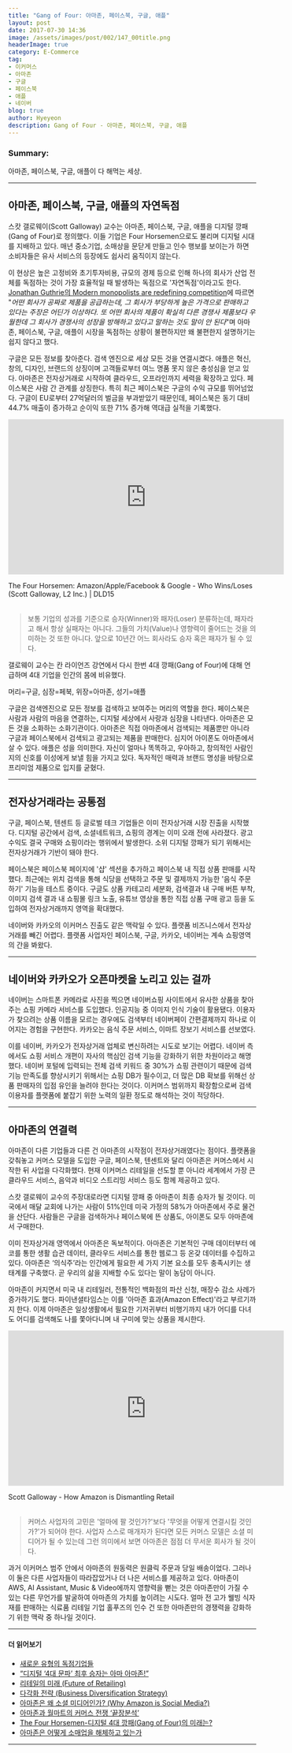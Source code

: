 ```yaml
---
title: "Gang of Four: 아마존, 페이스북, 구글, 애플"
layout: post
date: 2017-07-30 14:36
image: /assets/images/post/002/147_00title.png
headerImage: true
category: E-Commerce
tag:
- 이커머스
- 아마존
- 구글
- 페이스북
- 애플
- 네이버
blog: true
author: Hyeyeon
description: Gang of Four - 아마존, 페이스북, 구글, 애플
---
```


### Summary:

아마존, 페이스북, 구글, 애플이 다 해먹는 세상.

---

## 아마존, 페이스북, 구글, 애플의 자연독점

스캇 갤로웨이(Scott Galloway) 교수는 아마존, 페이스북, 구글, 애플을 디지털 깡패(Gang of Four)로 정의했다. 이들 기업은 Four Horsemen으로도 불리며 디지털 시대를 지배하고 있다. 매년 중소기업, 소매상을 문닫게 만들고 인수 행보를 보이는가 하면 소비자들은 유사 서비스의 등장에도 쉽사리 움직이지 않는다.

이 현상은 높은 고정비와 초기투자비용, 규모의 경제 등으로 인해 하나의 회사가 산업 전체를 독점하는 것이 가장 효율적일 때 발생하는 독점으로 '자연독점'이라고도 한다. [Jonathan Guthrie의 Modern monopolists are redefining competition](https://www.ft.com/content/b7214b26-2660-11e7-a34a-538b4cb30025)에 따르면 "*어떤 회사가 공짜로 제품을 공급하는데, 그 회사가 부당하게 높은 가격으로 판매하고 있다는 주장은 어딘가 이상하다. 또 어떤 회사의 제품이 확실히 다른 경쟁사 제품보다 우월한데 그 회사가 경쟁사의 성장을 방해하고 있다고 말하는 것도 말이 안 된다*"며 아마존, 페이스북, 구글, 애플이 시장을 독점하는 상황이 불편하지만 왜 불편한지 설명하기는 쉽지 않다고 했다.

구글은 모든 정보를 찾아준다. 검색 엔진으로 세상 모든 것을 연결시켰다. 애플은 혁신, 창의, 디자인, 브랜드의 상징이며 고객들로부터 여느 명품 못지 않은 충성심을 얻고 있다. 아마존은 전자상거래로 시작하여 클라우드, 오프라인까지 세력을 확장하고 있다. 페이스북은 사람 간 관계를 상징한다. 특히 최근 페이스북은 구글의 수익 규모를 뛰어넘었다. 구글이 EU로부터 27억달러의 벌금을 부과받았기 때문인데, 페이스북은 동기 대비 44.7% 매출이 증가하고 순이익 또한 71% 증가해 역대급 실적을 기록했다.

<p align="middle">
<iframe width="560" height="315" src="https://www.youtube.com/embed/XCvwCcEP74Q" frameborder="0" allowfullscreen></iframe>
</p>
<figcaption class="caption">The Four Horsemen: Amazon/Apple/Facebook & Google - Who Wins/Loses (Scott Galloway, L2 Inc.) | DLD15</figcaption>

<br>

> 보통 기업의 성과를 기준으로 승자(Winner)와 패자(Loser) 분류하는데, 패자라고 해서 항상 실패자는 아니다. 그들의 가치(Value)나 영향력이 줄어드는 것을 의미하는 것 또한 아니다. 앞으로 10년간 어느 회사라도 승자 혹은 패자가 될 수 있다.

갤로웨이 교수는 칸 라이언즈 강연에서 다시 한번 4대 깡패(Gang of Four)에 대해 언급하며 4대 기업을 인간의 몸에 비유했다.

머리=구글, 심장=페북, 위장=아마존, 성기=애플

구글은 검색엔진으로 모든 정보를 검색하고 보여주는 머리의 역할을 한다. 페이스북은 사람과 사람의 마음을 연결하는, 디지털 세상에서 사랑과 심장을 나타낸다. 아마존은 모든 것을 소화하는 소화기관이다. 아마존은 직접 아마존에서 검색되는 제품뿐만 아니라 구글과 페이스북에서 검색되고 광고되는 제품을 판매한다. 심지어 아이폰도 아마존에서 살 수 있다. 애플은 성을 의미한다. 자신이 얼마나 똑똑하고, 우아하고, 창의적인 사람인지의 신호를 이성에게 보낼 힘을 가지고 있다. 독자적인 매력과 브랜드 명성을 바탕으로 프리미엄 제품으로 입지를 굳혔다.

---

## 전자상거래라는 공통점

구글, 페이스북, 텐센트 등 글로벌 테크 기업들은 이미 전자상거래 시장 진출을 시작했다. 디지털 공간에서 검색, 소셜네트워크, 쇼핑의 경계는 이미 오래 전에 사라졌다. 광고 수익도 결국 구매와 쇼핑이라는 행위에서 발생한다. 소위 디지털 깡패가 되기 위해서는 전자상거래가 기반이 돼야 한다.

페이스북은 페이스북 페이지에 '샵' 섹션을 추가하고 페이스북 내 직접 상품 판매를 시작했다. 최근에는 위치 검색을 통해 식당을 선택하고 주문 및 결제까지 가능한 '음식 주문하기' 기능을 테스트 중이다. 구글도 상품 카테고리 세분화, 검색결과 내 구매 버튼 부착, 이미지 검색 결과 내 쇼핑몰 링크 노출, 유튜브 영상을 통한 직접 상품 구매 광고 등을 도입하여 전자상거래까지 영역을 확대했다.

네이버와 카카오의 이커머스 진출도 같은 맥락일 수 있다. 플랫폼 비즈니스에서 전자상거래를 빼긴 어렵다. 플랫폼 사업자인 페이스북, 구글, 카카오, 네이버는 계속 쇼핑영역의 간을 봐왔다.

---

## 네이버와 카카오가 오픈마켓을 노리고 있는 걸까

네이버는 스마트폰 카메라로 사진을 찍으면 네이버쇼핑 사이트에서 유사한 상품을 찾아주는 쇼핑 카메라 서비스를 도입했다. 인공지능 중 이미지 인식 기술이 활용됐다. 이용자가 찾으려는 상품 이름을 모르는 경우에도 검색부터 네이버페이 간편결제까지 하나로 이어지는 경험을 구현한다. 카카오는 음식 주문 서비스, 이마트 장보기 서비스를 선보였다.

이를 네이버, 카카오가 전자상거래 업체로 변신하려는 시도로 보기는 어렵다. 네이버 측에서도 쇼핑 서비스 개편이 자사의 핵심인 검색 기능을 강화하기 위한 차원이라고 해명했다. 네이버 포털에 입력되는 전체 검색 키워드 중 30%가 쇼핑 관련이기 때문에 검색 기능 만족도를 향상시키기 위해서는 쇼핑 DB가 필수이고, 더 많은 DB 확보를 위해선 상품 판매자의 입점 유인을 늘려야 한다는 것이다. 이커머스 범위까지 확장함으로써 검색 이용자를 플랫폼에 붙잡기 위한 노력의 일환 정도로 해석하는 것이 적당하다.

---

## 아마존의 연결력

아마존이 다른 기업들과 다른 건 아마존의 시작점이 전자상거래였다는 점이다. 플랫폼을 갖춰놓고 커머스 모델을 도입한 구글, 페이스북, 텐센트와 달리 아마존은 커머스에서 시작한 뒤 사업을 다각화했다. 현재 이커머스 리테일을 선도할 뿐 아니라 세계에서 가장 큰 클라우드 서비스, 음악과 비디오 스트리밍 서비스 등도 함께 제공하고 있다.

스캇 갤로웨이 교수의 주장대로라면 디지털 깡패 중 아마존이 최종 승자가 될 것이다. 미국에서 매달 교회에 나가는 사람이 51%인데 미국 가정의 58%가 아마존에서 주로 물건을 산단다. 사람들은 구글을 검색하거나 페이스북에 뜬 상품도, 아이폰도 모두 아마존에서 구매한다.

이미 전자상거래 영역에서 아마존은 독보적이다. 아마존은 기본적인 구매 데이터부터 에코를 통한 생활 습관 데이터, 클라우드 서비스를 통한 웹로그 등 온갖 데이터를 수집하고 있다. 아마존은 ‘의식주’라는 인간에게 필요한 세 가지 기본 요소를 모두 충족시키는 생태계를 구축했다. 곧 우리의 삶을 지배할 수도 있다는 말이 농담이 아니다.

아마존이 커지면서 미국 내 리테일러, 전통적인 백화점의 파산 신청, 매장수 감소 사례가 증가하기도 했다. 파이낸셜타임스는 이를 '아마존 효과(Amazon Effect)'라고 부르기까지 한다. 이제 아마존은 일상생활에서 필요한 기저귀부터 비행기까지 내가 어디를 다녀도 어디를 검색해도 나를 쫓아다니며 내 구미에 맞는 상품을 제시한다.

<p align="middle">
<iframe width="560" height="315" src="https://www.youtube.com/embed/3MOwRTTq1bY" frameborder="0" allowfullscreen></iframe>
</p>
<figcaption class="caption">Scott Galloway - How Amazon is Dismantling Retail</figcaption>

<br>

> 커머스 사업자의 고민은 '얼마에 팔 것인가?'보다 '무엇을 어떻게 연결시킬 것인가?'가 되어야 한다. 사업자 스스로 매개자가 된다면 모든 커머스 모델은 소셜 미디어가 될 수 있는데 그런 의미에서 보면 아마존은 점점 더 무서운 회사가 될 것이다.

과거 이커머스 범주 안에서 아마존의 원동력은 원클릭 주문과 당일 배송이었다. 그러나 이 둘은 다른 사업자들이 따라잡았거나 더 나은 서비스를 제공하고 있다. 아마존이 AWS, AI Assistant, Music & Video에까지 영향력을 뻗는 것은 아마존만이 가질 수 있는 다른 무언가를 발굴하여 아마존의 가치를 높이려는 시도다. 얼마 전 고가 웰빙 식자재를 판매하는 식료품 리테일 기업 홀푸즈의 인수 건 또한 아마존만의 경쟁력을 강화하기 위한 맥락 중 하나일 것이다.

---

#### 더 읽어보기

* [새로운 유형의 독점기업들](http://ppss.kr/archives/112467)
* [“디지털 ‘4대 문파’ 최후 승자는 아마 아마존!”](http://www.newdaily.co.kr/mobile/mnewdaily/newsview.php?id=348867)
* [리테일의 미래 (Future of Retailing)](http://soob.me/futureofretailing/)
* [다각화 전략 (Business Diversification Strategy)](http://soob.me/business-diversify/)
* [아마존은 왜 소셜 미디어인가? (Why Amazon is Social Media?)](https://organicmedialab.com/2013/07/05/why-amazon-is-social-media/)
* [아마존과 월마트의 커머스 전쟁 ‘끝장분석’](http://verticalplatform.kr/archives/9156)
* [The Four Horsemen-디지털 4대 깡패(Gang of Four)의 미래는?](http://verticalplatform.kr/archives/9240)
* [아마존은 어떻게 소매업을 해체하고 있는가](https://estimastory.com/2017/05/01/alexashopping/)

---
